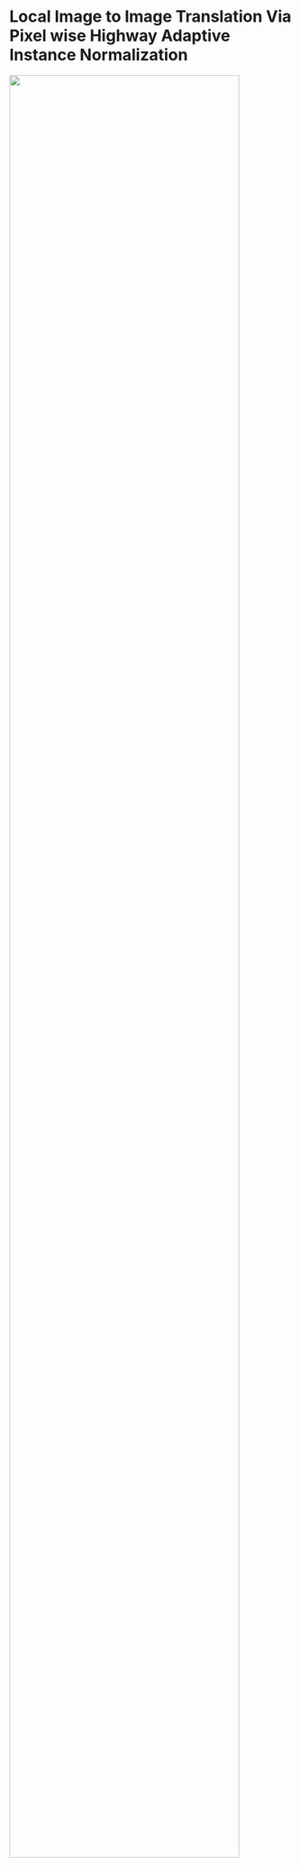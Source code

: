 # Local Image to Image Translation Via Pixel wise Highway Adaptive Instance Normalization


<img src="https://drive.google.com/open?id=1hzpeXcXg8yjJsJDJQ7gYJZ5AQ4RPb8mp" width="90%"></img>

